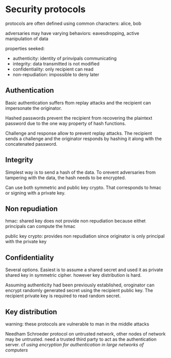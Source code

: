 # Security protocols

protocols are often defined using common characters: alice, bob

adversaries may have varying behaviors: eavesdropping, 
active manipulation of data

properties seeked:
* authenticity: identity of prinvipals communicating
* integrity: data transmitted is not modified
* confidentiality: only recipient can read
* non-repudiation: impossible to deny later

## Authentication

Basic authentication suffers ftom replay attacks
and the recipient can impersonate the originator.

Hashed passwords prevent the recipient from 
recovering the plaintext password due to the
one way property of hash functions.

Challenge and response allow to prevent 
replay attacks. The recipient sends a 
challenge and the originator responds
by hashing it along with the concatenated password.

## Integrity

Simplest way is to send a hash of the data. 
To orevent adversaries from tampering with the
data, the hash needs to be encrypted. 

Can use both symmetric and public key crypto. 
That corresponds to hmac or signing with a 
private key. 

## Non repudiation

hmac: shared key does not provide non repudiation
because eithet principals can compute the hmac

public key crypto: provides non repudiation since
originator is only principal with the private key

## Confidentiality

Several options. Easiest is to assume a shared secret
and used it as private shared key in symmetric cipher.
however key distribution is hard. 

Assuming authenticity had been previously established,
oroginator can encrypt randomly generated secret 
using the recipient public key. The recipient private 
key is required to read random secret. 

## Key distribution

warning: these protocols are vulnerable to man in 
the middle attacks 

Needham Schroeder protocol on untrusted network, other
nodes of network may be untrusted. need a trusted 
third party to act as the authentication server.
cf *using encryption for authentication in large 
networks of computers*
